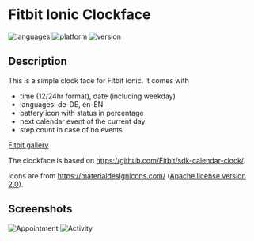 # Fitbit Ionic Clockface

![languages](https://img.shields.io/badge/languages-JavaScript%20|%20CSS-blue)
![platform](https://img.shields.io/badge/platform-Fitbit%20Ionic-silver)
![version](https://img.shields.io/badge/version-%201.2.0-green)

## Description

This is a simple clock face for Fitbit Ionic.
It comes with
- time (12/24hr format), date (including weekday)
- languages: de-DE, en-EN
- battery icon with status in percentage
- next calendar event of the current day
- step count in case of no events

[Fitbit gallery](https://gallery.fitbit.com/details/ae441b73-2660-407f-b796-a98d1d0583a0)

The clockface is based on https://github.com/Fitbit/sdk-calendar-clock/.

Icons are from https://materialdesignicons.com/ ([Apache license version 2.0](https://www.apache.org/licenses/LICENSE-2.0.html)). 

## Screenshots

![Appointment](screenshot.png)
![Activity](screenshot2.png)
